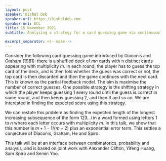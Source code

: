 ```yaml
---
layout: post
speaker: Bishal Deb
speaker-url: https://bishaldeb.com
speaker-uni: UCL
title: 15 November 2021
subtitle: Analysing a strategy for a card guessing game via continuously increasing subsequences in multiset permutations

excerpt_separator: <!--more-->
---
```


Consider the following card guessing game introduced by Diaconis and Graham (1981): there is a shuffled deck of $mn$ cards with n distinct cards appearing with multiplicity $m$. In each round, the player has to guess the top card of the deck, and is then told whether the guess was correct or not, the top card is then discarded and then the game continues with the next card. This is known as the partial feedback model. The aim is maximise the number of correct guesses. One possible strategy is the shifting strategy in which the player keeps guessing $1$ every round until the guess is correct in some round, and then keeps guessing $2$, and then $3$ and so on. We are interested in finding the expected score using this strategy.
 
We can restate this problem as finding the expected length of the longest increasing subsequence of the form $123\ldots i$ in a word formed using letters $1$ to $n$ where each letter occurs with multiplicity $m$. In this talk, we show that this number is $m+1 - 1/(m+2)$ plus an exponential error term. This settles a conjecture of Diaconis, Graham, He and Spiro.
 
This talk will be at an interface between combinatorics, probability and analysis, and is based on joint work with Alexander Clifton, Yifeng Huang, Sam Spiro and Semin Yoo.



<!--more-->